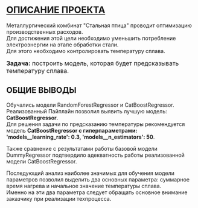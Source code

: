 ## <font size="5"><b><u>ОПИСАНИЕ ПРОЕКТА</b></u></font>
Металлургический комбинат "Стальная птица" проводит оптимизацию производственных расходов. 
<br>Для достижения этой цели необходимо уменьшить потребление электроэнергии на этапе обработки стали. 
<br>Для этого необходимо контролировать температуру сплава.

<font size="3"><b>Задача:</b> построить модель, которая будет предсказывать температуру сплава.</font> 

## ОБЩИЕ ВЫВОДЫ
Обучались модели RandomForestRegressor и CatBoostRegressor.
<br>Реализованный Пайплайн позволил выявить лучшую модель: <b>CatBoostRegressor</b>. 
<br>Для решения задачи по предсказанию температуры рекомендуется модель <b>CatBoostRegressor с гиперпараметрами: 'models__learning_rate': 0.3, 'models__n_estimators': 50</b>.

Также сравнение с результатами работы базовой модели DummyRegressor подтвердило адекватность работы реализованной модели CatBoostRegressor.

Последующий анализ наиболее значимых для обучения модели параметров позволил выделить два основных параметра: суммарное время нагрева и начальное значение температуры сплава. 
<br>Именно на эти два параметра следует обращать основное внимание заказчику при реализации техпроцесса.
